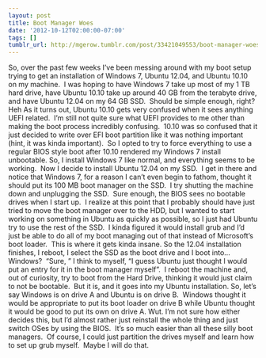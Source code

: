 ```yaml
---
layout: post
title: Boot Manager Woes
date: '2012-10-12T02:00:00-07:00'
tags: []
tumblr_url: http://mgerow.tumblr.com/post/33421049553/boot-manager-woes
---
```

So, over the past few weeks I’ve been messing around with my boot setup trying to get an installation of Windows 7, Ubuntu 12.04, and Ubuntu 10.10 on my machine.  I was hoping to have Windows 7 take up most of my 1 TB hard drive, have Ubuntu 10.10 take up around 40 GB from the terabyte drive, and have Ubuntu 12.04 on my 64 GB SSD.  Should be simple enough, right?  Heh
As it turns out, Ubuntu 10.10 gets very confused when it sees anything UEFI related.  I’m still not quite sure what UEFI provides to me other than making the boot process incredibly confusing.  10.10 was so confused that it just decided to write over EFI boot partition like it was nothing important (hint, it was kinda important).  So I opted to try to force everything to use a regular BIOS style boot after 10.10 rendered my Windows 7 install unbootable.
So, I install Windows 7 like normal, and everything seems to be working.  Now I decide to install Ubuntu 12.04 on my SSD.  I get in there and notice that Windows 7, for a reason I can’t even begin to fathom, thought it should put its 100 MB boot manager on the SSD.  I try shutting the machine down and unplugging the SSD.  Sure enough, the BIOS sees no bootable drives when I start up.  I realize at this point that I probably should have just tried to move the boot manager over to the HDD, but I wanted to start working on something in Ubuntu as quickly as possible, so I just had Ubuntu try to use the rest of the SSD.  I kinda figured it would install grub and I’d just be able to do all of my boot managing out of that instead of Microsoft’s boot loader.  This is where it gets kinda insane.
So the 12.04 installation finishes, I reboot, I select the SSD as the boot drive and I boot into… Windows?  “Sure, ” I think to myself, “I guess Ubuntu just thought I would put an entry for it in the boot manager myself”.  I reboot the machine and, out of curiosity, try to boot from the Hard Drive, thinking it would just claim to not be bootable.  But it is, and it goes into my Ubuntu installation. So, let’s say Windows is on drive A and Ubuntu is on drive B.  Windows thought it would be appropriate to put its boot loader on drive B while Ubuntu thought it would be good to put its own on drive A. Wut.
I’m not sure how either decides this, but I’d almost rather just reinstall the whole thing and just switch OSes by using the BIOS.  It’s so much easier than all these silly boot managers.  Of course, I could just partition the drives myself and learn how to set up grub myself.  Maybe I will do that.
